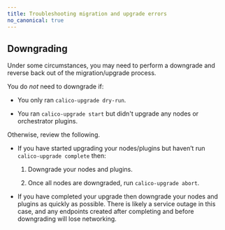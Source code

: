 ```yaml
---
title: Troubleshooting migration and upgrade errors
no_canonical: true
---
```


## Downgrading

Under some circumstances, you may need to perform a downgrade and reverse
back out of the migration/upgrade process.

You do _not_ need to downgrade if:

- You only ran `calico-upgrade dry-run`.

- You ran `calico-upgrade start` but didn't upgrade any nodes or orchestrator 
  plugins.
  
Otherwise, review the following.

- If you have started upgrading your nodes/plugins but haven’t run 
  `calico-upgrade complete` then:

   1. Downgrade your nodes and plugins.

   1. Once all nodes are downgraded, run `calico-upgrade abort`.
   
- If you have completed your upgrade then downgrade your nodes and plugins 
  as quickly as possible. There is likely a service outage in this case, and 
  any endpoints created after completing and before downgrading will lose networking.

